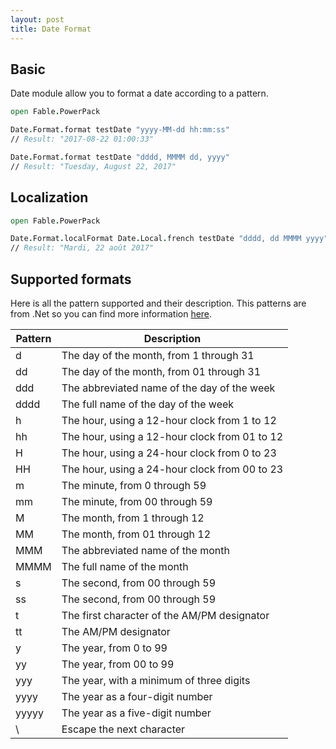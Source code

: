 ```yaml
---
layout: post
title: Date Format
---
```


## Basic

Date module allow you to format a date according to a pattern.


```fs
open Fable.PowerPack

Date.Format.format testDate "yyyy-MM-dd hh:mm:ss"
// Result: "2017-08-22 01:00:33"

Date.Format.format testDate "dddd, MMMM dd, yyyy"
// Result: "Tuesday, August 22, 2017"
```

## Localization

```fs
open Fable.PowerPack

Date.Format.localFormat Date.Local.french testDate "dddd, dd MMMM yyyy"
// Result: "Mardi, 22 août 2017"
```

## Supported formats

Here is all the pattern supported and their description. This patterns are from .Net so you can find more information [here](https://docs.microsoft.com/en-us/dotnet/standard/base-types/custom-date-and-time-format-strings).

<table class="table is-narrow is-striped">
    <thead>
        <tr>
            <th>Pattern</th>
            <th>Description</th>
        </tr>
    </thead>
    <tbody>
        <tr>
            <td>d</td>
            <td>The day of the month, from 1 through 31</td>
        </tr>
        <tr>
            <td>dd</td>
            <td>The day of the month, from 01 through 31</td>
        </tr>
        <tr>
            <td>ddd</td>
            <td>The abbreviated name of the day of the week</td>
        </tr>
        <tr>
            <td>dddd</td>
            <td>The full name of the day of the week</td>
        </tr>
        <tr>
            <td>h</td>
            <td>The hour, using a 12-hour clock from 1 to 12</td>
        </tr>
        <tr>
            <td>hh</td>
            <td>The hour, using a 12-hour clock from 01 to 12</td>
        </tr>
        <tr>
            <td>H</td>
            <td>The hour, using a 24-hour clock from 0 to 23</td>
        </tr>
        <tr>
            <td>HH</td>
            <td>The hour, using a 24-hour clock from 00 to 23</td>
        </tr>
        <tr>
            <td>m</td>
            <td>The minute, from 0 through 59</td>
        </tr>
        <tr>
            <td>mm</td>
            <td>The minute, from 00 through 59</td>
        </tr>
        <tr>
            <td>M</td>
            <td>The month, from 1 through 12</td>
        </tr>
        <tr>
            <td>MM</td>
            <td>The month, from 01 through 12</td>
        </tr>
        <tr>
            <td>MMM</td>
            <td>The abbreviated name of the month</td>
        </tr>
        <tr>
            <td>MMMM</td>
            <td>The full name of the month</td>
        </tr>
        <tr>
            <td>s</td>
            <td>The second, from 00 through 59</td>
        </tr>
        <tr>
            <td>ss</td>
            <td>The second, from 00 through 59</td>
        </tr>
        <tr>
            <td>t</td>
            <td>The first character of the AM/PM designator</td>
        </tr>
        <tr>
            <td>tt</td>
            <td>The AM/PM designator</td>
        </tr>
        <tr>
            <td>y</td>
            <td>The year, from 0 to 99</td>
        </tr>
        <tr>
            <td>yy</td>
            <td>The year, from 00 to 99</td>
        </tr>
        <tr>
            <td>yyy</td>
            <td>The year, with a minimum of three digits</td>
        </tr>
        <tr>
            <td>yyyy</td>
            <td>The year as a four-digit number</td>
        </tr>
        <tr>
            <td>yyyyy</td>
            <td>The year as a five-digit number</td>
        </tr>
        <tr>
            <td>\</td>
            <td>Escape the next character</td>
        </tr>
    </tbody>
</table>